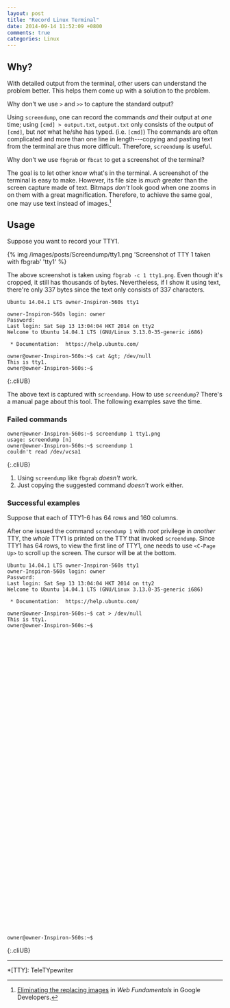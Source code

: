 ```yaml
---
layout: post
title: "Record Linux Terminal"
date: 2014-09-14 11:52:09 +0800
comments: true
categories: Linux
---
```


Why?
---

With detailed output from the terminal, other users can understand the
problem better.  This helps them come up with a solution to the
problem.

Why don't we use `>` and `>>` to capture the standard output?

Using `screendump`, one can record the commands *and* their output at
*one* time; using `[cmd] > output.txt`, `output.txt` only consists of
the output of `[cmd]`, but *not* what he/she has typed.  (i.e.
`[cmd]`)  The commands are often complicated and more than one line in
length---copying and pasting text from the terminal are thus more
difficult.  Therefore, `screendump` is useful.

Why don't we use `fbgrab` or `fbcat` to get a screenshot of the
terminal?

The goal is to let other know what's in the terminal.   A screenshot
of the terminal is easy to make.  However, its file size is *much*
greater than the screen capture made of text.  Bitmaps *don't* look
good when one zooms in on them with a great magnification.  Therefore,
to achieve the same goal, one may use text instead of images.[^1]

<!-- more -->

Usage
---

Suppose you want to record your TTY1.

{% img /images/posts/Screendump/tty1.png 'Screenshot of TTY 1 taken with fbgrab' 'tty1' %}

The above screenshot is taken using `fbgrab -c 1 tty1.png`.  Even
though it's cropped, it still has thousands of bytes.  Nevertheless,
if I show it using text, there're only 337 bytes since the text only
consists of 337 characters.

    Ubuntu 14.04.1 LTS owner-Inspiron-560s tty1

    owner-Inspiron-560s login: owner
    Password:
    Last login: Sat Sep 13 13:04:04 HKT 2014 on tty2
    Welcome to Ubuntu 14.04.1 LTS (GNU/Linux 3.13.0-35-generic i686)

     * Documentation:  https://help.ubuntu.com/

    owner@owner-Inspiron-560s:~$ cat &gt; /dev/null
    This is tty1.
    owner@owner-Inspiron-560s:~$
{:.cliUB}

The above text is captured with `screendump`.  How to use
`screendump`?  There's a manual page about this tool. The following
examples save the time.

### Failed commands

    owner@owner-Inspiron-560s:~$ screendump 1 tty1.png
    usage: screendump [n]
    owner@owner-Inspiron-560s:~$ screendump 1
    couldn't read /dev/vcsa1
{:.cliUB}

1. Using `screendump` like `fbgrab` *doesn't* work.
2. Just copying the suggested command *doesn't* work either.

### Successful examples

Suppose that each of TTY1-6 has 64 rows and 160 columns.

After one issued the command `screendump 1` with *root* privilege in
*another* TTY, the *whole* TTY1 is printed on the TTY that invoked
`screendump`.  Since TTY1 has 64 rows, to view the first line of TTY1,
one needs to use `<C-Page Up>` to scroll up the screen.  The cursor
will be at the bottom.

~~~
Ubuntu 14.04.1 LTS owner-Inspiron-560s tty1
owner-Inspiron-560s login: owner
Password:
Last login: Sat Sep 13 13:04:04 HKT 2014 on tty2
Welcome to Ubuntu 14.04.1 LTS (GNU/Linux 3.13.0-35-generic i686)

 * Documentation:  https://help.ubuntu.com/

owner@owner-Inspiron-560s:~$ cat > /dev/null
This is tty1.
owner@owner-Inspiron-560s:~$



















































owner@owner-Inspiron-560s:~$
~~~
{:.cliUB}

---
[^1]:
    [Eliminating the replacing images][ReplaceImg] in *Web
    Fundamentals* in Google Developers.

[ReplaceImg]: https://developers.google.com/web/fundamentals/performance/optimizing-content-efficiency/image-optimization#eliminating-and-replacing-images

*[TTY]: TeleTYpewriter
